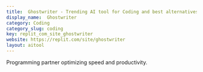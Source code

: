 ```yaml
---
title:  Ghostwriter - Trending AI tool for Coding and best alternatives
display_name:  Ghostwriter
category: Coding
category_slug: coding
key: replit_com_site_ghostwriter
website: https://replit.com/site/ghostwriter
layout: aitool
---
```


Programming partner optimizing speed and productivity.
